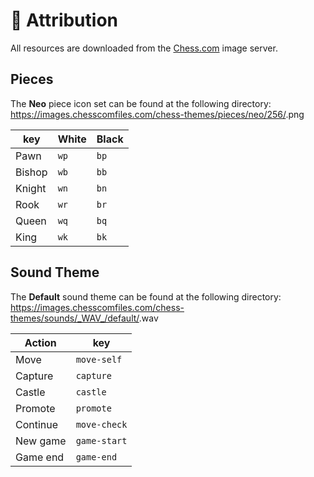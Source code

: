 # :page_with_curl: Attribution
All resources are downloaded from the [Chess.com](https://www.chess.com) image server.

## Pieces

The **Neo** piece icon set can be found at the following directory:
https://images.chesscomfiles.com/chess-themes/pieces/neo/256/<key>.png

| key    | White | Black |
|--------|-------|-------|
| Pawn   | `wp`  | `bp`  |
| Bishop | `wb`  | `bb`  |
| Knight | `wn`  | `bn`  |
| Rook   | `wr`  | `br`  |
| Queen  | `wq`  | `bq`  |
| King   | `wk`  | `bk`  |

## Sound Theme

The **Default** sound theme can be found at the following directory:
https://images.chesscomfiles.com/chess-themes/sounds/_WAV_/default/<key>.wav

| Action   | key          |
|----------|--------------|
| Move     | `move-self`  |
| Capture  | `capture`    |
| Castle   | `castle`     |
| Promote  | `promote`    |
| Continue | `move-check` |
| New game | `game-start` |
| Game end | `game-end`   |